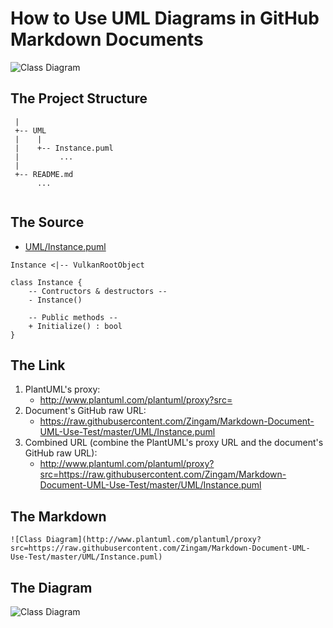 How to Use UML Diagrams in GitHub Markdown Documents
====

[comment]: # ( Taken from: https://stackoverflow.com/a/32771815/1474291 )

![Class Diagram](https://github.com/ArturJD/UML-in-Markdown/blob/master/UML/Instance.puml)

The Project Structure
----

```
 |
 +-- UML
 |    |
 |    +-- Instance.puml
 |         ...    
 |
 +-- README.md
      ...
        
```

The Source
----

* [UML/Instance.puml][1]

[1]: https://github.com/Zingam/UML-in-Markdown/blob/master/UML/Instance.puml

```
Instance <|-- VulkanRootObject

class Instance {
    -- Contructors & destructors --
    - Instance()
    
    -- Public methods --
    + Initialize() : bool
}
```

The Link
----

1. PlantUML's proxy:
    * http://www.plantuml.com/plantuml/proxy?src=
2. Document's GitHub raw URL:
    * https://raw.githubusercontent.com/Zingam/Markdown-Document-UML-Use-Test/master/UML/Instance.puml
3. Combined URL (combine the PlantUML's proxy URL and the document's GitHub raw URL):
    * http://www.plantuml.com/plantuml/proxy?src=https://raw.githubusercontent.com/Zingam/Markdown-Document-UML-Use-Test/master/UML/Instance.puml

The Markdown
----

```
![Class Diagram](http://www.plantuml.com/plantuml/proxy?src=https://raw.githubusercontent.com/Zingam/Markdown-Document-UML-Use-Test/master/UML/Instance.puml)
```

The Diagram
----

![Class Diagram](http://www.plantuml.com/plantuml/proxy?src=https://raw.githubusercontent.com/ArturJD/UML-in-Markdown/blob/master/UML/Instance.puml)
